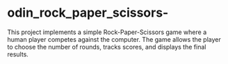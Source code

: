 # odin_rock_paper_scissors-

This project implements a simple Rock-Paper-Scissors game where a human player competes against the computer. The game allows the player to choose the number of rounds, tracks scores, and displays the final results.